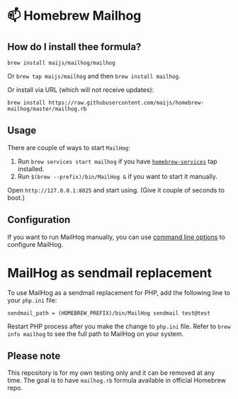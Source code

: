 # :mailbox: Homebrew Mailhog
## How do I install thee formula?
`brew install maijs/mailhog/mailhog`

Or `brew tap maijs/mailhog` and then `brew install mailhog`.

Or install via URL (which will not receive updates):

```
brew install https://raw.githubusercontent.com/maijs/homebrew-mailhog/master/mailhog.rb
```

## Usage
There are couple of ways to start `MailHog`:

1. Run `brew services start mailhog` if you have [`homebrew-services`](https://github.com/Homebrew/homebrew-services) tap installed.
2. Run `$(brew --prefix)/bin/MailHog &` if you want to start it manually.

Open `http://127.0.0.1:8025` and start using. (Give it couple of seconds to boot.)

## Configuration
If you want to run MailHog manually, you can use [command line options](https://github.com/mailhog/MailHog/blob/master/docs/CONFIG.md) to configure MailHog.

# MailHog as sendmail replacement
To use MailHog as a sendmail replacement for PHP, add the following line to your `php.ini` file:
```
sendmail_path = (HOMEBREW_PREFIX)/bin/MailHog sendmail test@test
```
Restart PHP process after you make the change to `php.ini` file. Refer to `brew info mailhog` to see the full path to MailHog on your system.

## Please note
This repository is for my own testing only and it can be removed at any time. The goal is to have `mailhog.rb` formula available in official Homebrew repo.